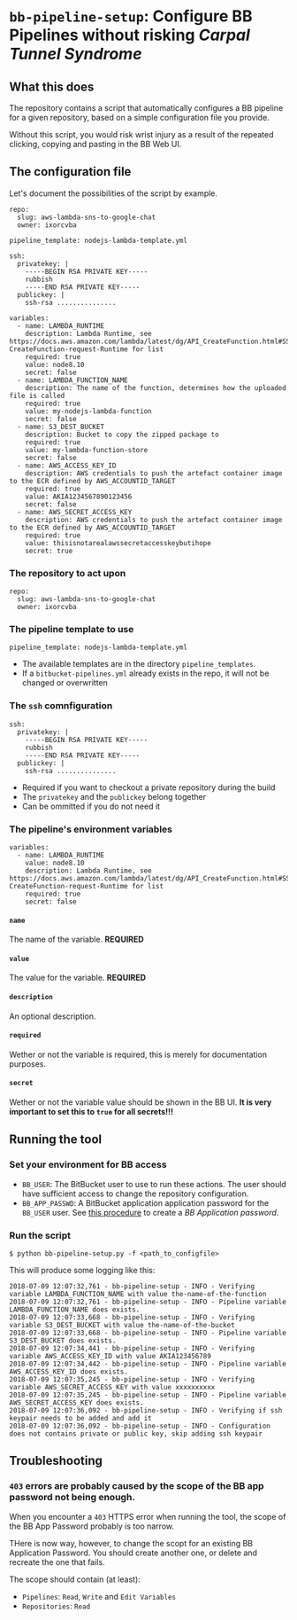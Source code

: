# `bb-pipeline-setup`: Configure BB Pipelines without risking _Carpal Tunnel Syndrome_

## What this does

The repository contains a script that automatically configures a BB pipeline
for a given repository, based on a simple configuration file you provide.

Without this script, you would risk wrist injury as a result of the repeated
clicking, copying and pasting in the BB Web UI.

## The configuration file

Let's document the possibilities of the script by example.

```
repo:
  slug: aws-lambda-sns-to-google-chat
  owner: ixorcvba

pipeline_template: nodejs-lambda-template.yml

ssh:
  privatekey: |
    -----BEGIN RSA PRIVATE KEY-----
    rubbish
    -----END RSA PRIVATE KEY-----
  publickey: |
    ssh-rsa ...............

variables:
  - name: LAMBDA_RUNTIME
    description: Lambda Runtime, see https://docs.aws.amazon.com/lambda/latest/dg/API_CreateFunction.html#SSS-CreateFunction-request-Runtime for list
    required: true
    value: node8.10
    secret: false
  - name: LAMBDA_FUNCTION_NAME
    description: The name of the function, determines how the uploaded file is called
    required: true
    value: my-nodejs-lambda-function
    secret: false
  - name: S3_DEST_BUCKET
    description: Bucket to copy the zipped package to
    required: true
    value: my-lambda-function-store
    secret: false
  - name: AWS_ACCESS_KEY_ID
    description: AWS credentials to push the artefact container image to the ECR defined by AWS_ACCOUNTID_TARGET
    required: true
    value: AKIA1234567890123456
    secret: false
  - name: AWS_SECRET_ACCESS_KEY
    description: AWS credentials to push the artefact container image to the ECR defined by AWS_ACCOUNTID_TARGET
    required: true
    value: thisisnotarealawssecretaccesskeybutihope
    secret: true
```

### The repository to act upon

```
repo:
  slug: aws-lambda-sns-to-google-chat
  owner: ixorcvba
```

### The pipeline template to use

```
pipeline_template: nodejs-lambda-template.yml
```

* The available templates are in the directory `pipeline_templates`.
* If a `bitbucket-pipelines.yml` already exists in the repo, it will not be changed or overwritten

### The `ssh` comnfiguration

```
ssh:
  privatekey: |
    -----BEGIN RSA PRIVATE KEY-----
    rubbish
    -----END RSA PRIVATE KEY-----
  publickey: |
    ssh-rsa ...............
```

* Required if you want to checkout a private repository during the build
* The `privatekey` and the `publickey` belong together
* Can be ommitted if you do not need it

### The pipeline's environment variables

```
variables:
  - name: LAMBDA_RUNTIME
    value: node8.10
    description: Lambda Runtime, see https://docs.aws.amazon.com/lambda/latest/dg/API_CreateFunction.html#SSS-CreateFunction-request-Runtime for list
    required: true
    secret: false

```

#### `name`

The name of the variable. **REQUIRED**

#### `value`

The value for the variable. **REQUIRED**

#### `description`

An optional description.

#### `required`

Wether or not the variable is required, this is merely for documentation purposes.

#### `secret`

Wether or not the variable value should be shown in the BB UI. **It is very important to set this to `true` for all secrets!!!**



## Running the tool

### Set your environment for BB access

* `BB_USER`: The BitBucket user to use to run these actions. The user should have sufficient access to change the repository configuration.
* `BB_APP_PASSWD`: A BitBucket application application password for the `BB_USER` user. See [this procedure](https://confluence.atlassian.com/bitbucket/app-passwords-828781300.html) to create a _BB Application password_.

### Run the script

```
$ python bb-pipeline-setup.py -f <path_to_configfile>
```

This will produce some logging like this:

```
2018-07-09 12:07:32,761 - bb-pipeline-setup - INFO - Verifying variable LAMBDA_FUNCTION_NAME with value the-name-of-the-function
2018-07-09 12:07:32,761 - bb-pipeline-setup - INFO - Pipeline variable LAMBDA_FUNCTION_NAME does exists.
2018-07-09 12:07:33,668 - bb-pipeline-setup - INFO - Verifying variable S3_DEST_BUCKET with value the-name-of-the-bucket
2018-07-09 12:07:33,668 - bb-pipeline-setup - INFO - Pipeline variable S3_DEST_BUCKET does exists.
2018-07-09 12:07:34,441 - bb-pipeline-setup - INFO - Verifying variable AWS_ACCESS_KEY_ID with value AKIA123456789
2018-07-09 12:07:34,442 - bb-pipeline-setup - INFO - Pipeline variable AWS_ACCESS_KEY_ID does exists.
2018-07-09 12:07:35,245 - bb-pipeline-setup - INFO - Verifying variable AWS_SECRET_ACCESS_KEY with value xxxxxxxxxx
2018-07-09 12:07:35,245 - bb-pipeline-setup - INFO - Pipeline variable AWS_SECRET_ACCESS_KEY does exists.
2018-07-09 12:07:36,092 - bb-pipeline-setup - INFO - Verifying if ssh keypair needs to be added and add it
2018-07-09 12:07:36,092 - bb-pipeline-setup - INFO - Configuration does not contains private or public key, skip adding ssh keypair
```

## Troubleshooting

### `403` errors are probably caused by the scope of the BB app password not being enough.

When you encounter a `403` HTTPS error when running the tool, the scope of the BB App Password probably is too narrow.

THere is now way, however, to change the scopt for an existing BB Application Password. You should create another one, or delete and recreate the one that fails.

The scope should contain (at least):

* `Pipelines`: `Read`, `Write` and `Edit Variables` 
* `Repositories`: `Read`
